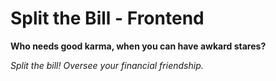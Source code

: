 
# Split the Bill - Frontend

**Who needs good karma, when you can have awkard stares?**  

*Split the bill! Oversee your financial friendship.*